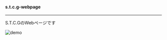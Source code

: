 #### s.t.c.g-webpage
---
S.T.C.GのWebページです

![demo](https://img.gifmagazine.net/gifmagazine/images/3003682/original.gif)
